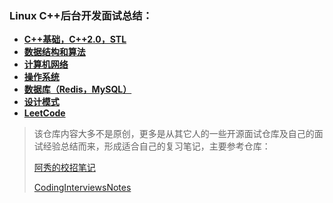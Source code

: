 ### Linux C++后台开发面试总结：



* **[C++基础，C++2.0，STL](C++基础，C++2.0，STL.md)**
* **[数据结构和算法](数据结构和算法.md)**
* **[计算机网络](计算机网络.md)**
* **[操作系统](操作系统.md)**
* **[数据库（Redis，MySQL）](数据库（Redis，MySQL）.md)**
* **[设计模式](设计模式.md)**
* **[LeetCode](https://github.com/duycc/leetcode)**



>该仓库内容大多不是原创，更多是从其它人的一些开源面试仓库及自己的面试经验总结而来，形成适合自己的复习笔记，主要参考仓库：
>
>[阿秀的校招笔记](https://github.com/forthespada/InterviewGuide)
>
>[CodingInterviewsNotes](https://github.com/yzhu798/CodingInterviewsNotes)

